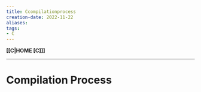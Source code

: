 ```yaml
---
title: Ccompilationprocess
creation-date: 2022-11-22
aliases:
tags:
- C
---
```

**[[C|HOME [C]]]**

---
# Compilation Process

